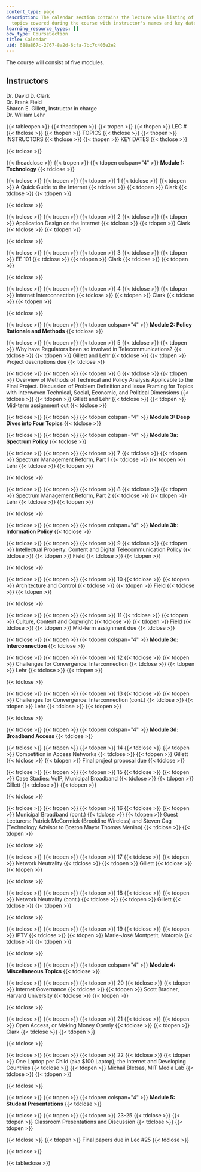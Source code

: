 ```yaml
---
content_type: page
description: The calendar section contains the lecture wise listing of the various
  topics covered during the course with instructor's names and key dates for the course.
learning_resource_types: []
ocw_type: CourseSection
title: Calendar
uid: 688a867c-2767-8a2d-6cfa-7bc7c406e2e2
---
```


The course will consist of five modules.

Instructors
-----------

Dr. David D. Clark  
Dr. Frank Field  
Sharon E. Gillett, Instructor in charge  
Dr. William Lehr

{{< tableopen >}}
{{< theadopen >}}
{{< tropen >}}
{{< thopen >}}
LEC #
{{< thclose >}}
{{< thopen >}}
TOPICS
{{< thclose >}}
{{< thopen >}}
INSTRUCTORS
{{< thclose >}}
{{< thopen >}}
KEY DATES
{{< thclose >}}

{{< trclose >}}

{{< theadclose >}}
{{< tropen >}}
{{< tdopen colspan="4" >}}
**Module 1: Technology**
{{< tdclose >}}

{{< trclose >}}
{{< tropen >}}
{{< tdopen >}}
1
{{< tdclose >}}
{{< tdopen >}}
A Quick Guide to the Internet
{{< tdclose >}}
{{< tdopen >}}
Clark
{{< tdclose >}}
{{< tdopen >}}

{{< tdclose >}}

{{< trclose >}}
{{< tropen >}}
{{< tdopen >}}
2
{{< tdclose >}}
{{< tdopen >}}
Application Design on the Internet
{{< tdclose >}}
{{< tdopen >}}
Clark
{{< tdclose >}}
{{< tdopen >}}

{{< tdclose >}}

{{< trclose >}}
{{< tropen >}}
{{< tdopen >}}
3
{{< tdclose >}}
{{< tdopen >}}
EE 101
{{< tdclose >}}
{{< tdopen >}}
Clark
{{< tdclose >}}
{{< tdopen >}}

{{< tdclose >}}

{{< trclose >}}
{{< tropen >}}
{{< tdopen >}}
4
{{< tdclose >}}
{{< tdopen >}}
Internet Interconnection
{{< tdclose >}}
{{< tdopen >}}
Clark
{{< tdclose >}}
{{< tdopen >}}

{{< tdclose >}}

{{< trclose >}}
{{< tropen >}}
{{< tdopen colspan="4" >}}
**Module 2: Policy Rationale and Methods**
{{< tdclose >}}

{{< trclose >}}
{{< tropen >}}
{{< tdopen >}}
5
{{< tdclose >}}
{{< tdopen >}}
Why have Regulators been so involved in Telecommunications?
{{< tdclose >}}
{{< tdopen >}}
Gillett and Lehr
{{< tdclose >}}
{{< tdopen >}}
Project descriptions due
{{< tdclose >}}

{{< trclose >}}
{{< tropen >}}
{{< tdopen >}}
6
{{< tdclose >}}
{{< tdopen >}}
Overview of Methods of Technical and Policy Analysis Applicable to the Final Project. Discussion of Problem Definition and Issue Framing for Topics with Interwoven Technical, Social, Economic, and Political Dimensions
{{< tdclose >}}
{{< tdopen >}}
Gillett and Lehr
{{< tdclose >}}
{{< tdopen >}}
Mid-term assignment out
{{< tdclose >}}

{{< trclose >}}
{{< tropen >}}
{{< tdopen colspan="4" >}}
**Module 3: Deep Dives into Four Topics**
{{< tdclose >}}

{{< trclose >}}
{{< tropen >}}
{{< tdopen colspan="4" >}}
**Module 3a: Spectrum Policy**
{{< tdclose >}}

{{< trclose >}}
{{< tropen >}}
{{< tdopen >}}
7
{{< tdclose >}}
{{< tdopen >}}
Spectrum Management Reform, Part 1
{{< tdclose >}}
{{< tdopen >}}
Lehr
{{< tdclose >}}
{{< tdopen >}}

{{< tdclose >}}

{{< trclose >}}
{{< tropen >}}
{{< tdopen >}}
8
{{< tdclose >}}
{{< tdopen >}}
Spectrum Management Reform, Part 2
{{< tdclose >}}
{{< tdopen >}}
Lehr
{{< tdclose >}}
{{< tdopen >}}

{{< tdclose >}}

{{< trclose >}}
{{< tropen >}}
{{< tdopen colspan="4" >}}
**Module 3b: Information Policy**
{{< tdclose >}}

{{< trclose >}}
{{< tropen >}}
{{< tdopen >}}
9
{{< tdclose >}}
{{< tdopen >}}
Intellectual Property: Content and Digital Telecommunication Policy
{{< tdclose >}}
{{< tdopen >}}
Field
{{< tdclose >}}
{{< tdopen >}}

{{< tdclose >}}

{{< trclose >}}
{{< tropen >}}
{{< tdopen >}}
10
{{< tdclose >}}
{{< tdopen >}}
Architecture and Control
{{< tdclose >}}
{{< tdopen >}}
Field
{{< tdclose >}}
{{< tdopen >}}

{{< tdclose >}}

{{< trclose >}}
{{< tropen >}}
{{< tdopen >}}
11
{{< tdclose >}}
{{< tdopen >}}
Culture, Content and Copyright
{{< tdclose >}}
{{< tdopen >}}
Field
{{< tdclose >}}
{{< tdopen >}}
Mid-term assignment due
{{< tdclose >}}

{{< trclose >}}
{{< tropen >}}
{{< tdopen colspan="4" >}}
**Module 3c: Interconnection**
{{< tdclose >}}

{{< trclose >}}
{{< tropen >}}
{{< tdopen >}}
12
{{< tdclose >}}
{{< tdopen >}}
Challenges for Convergence: Interconnection
{{< tdclose >}}
{{< tdopen >}}
Lehr
{{< tdclose >}}
{{< tdopen >}}

{{< tdclose >}}

{{< trclose >}}
{{< tropen >}}
{{< tdopen >}}
13
{{< tdclose >}}
{{< tdopen >}}
Challenges for Convergence: Interconnection (cont.)
{{< tdclose >}}
{{< tdopen >}}
Lehr
{{< tdclose >}}
{{< tdopen >}}

{{< tdclose >}}

{{< trclose >}}
{{< tropen >}}
{{< tdopen colspan="4" >}}
**Module 3d: Broadband Access**
{{< tdclose >}}

{{< trclose >}}
{{< tropen >}}
{{< tdopen >}}
14
{{< tdclose >}}
{{< tdopen >}}
Competition in Access Networks
{{< tdclose >}}
{{< tdopen >}}
Gillett
{{< tdclose >}}
{{< tdopen >}}
Final project proposal due
{{< tdclose >}}

{{< trclose >}}
{{< tropen >}}
{{< tdopen >}}
15
{{< tdclose >}}
{{< tdopen >}}
Case Studies: VoIP, Municipal Broadband
{{< tdclose >}}
{{< tdopen >}}
Gillett
{{< tdclose >}}
{{< tdopen >}}

{{< tdclose >}}

{{< trclose >}}
{{< tropen >}}
{{< tdopen >}}
16
{{< tdclose >}}
{{< tdopen >}}
Municipal Broadband (cont.)
{{< tdclose >}}
{{< tdopen >}}
Guest Lecturers: Patrick McCormick (Brookline Wireless) and Steven Gag (Technology Advisor to Boston Mayor Thomas Menino)
{{< tdclose >}}
{{< tdopen >}}

{{< tdclose >}}

{{< trclose >}}
{{< tropen >}}
{{< tdopen >}}
17
{{< tdclose >}}
{{< tdopen >}}
Network Neutrality
{{< tdclose >}}
{{< tdopen >}}
Gillett
{{< tdclose >}}
{{< tdopen >}}

{{< tdclose >}}

{{< trclose >}}
{{< tropen >}}
{{< tdopen >}}
18
{{< tdclose >}}
{{< tdopen >}}
Network Neutrality (cont.)
{{< tdclose >}}
{{< tdopen >}}
Gillett
{{< tdclose >}}
{{< tdopen >}}

{{< tdclose >}}

{{< trclose >}}
{{< tropen >}}
{{< tdopen >}}
19
{{< tdclose >}}
{{< tdopen >}}
IPTV
{{< tdclose >}}
{{< tdopen >}}
Marie-José Montpetit, Motorola
{{< tdclose >}}
{{< tdopen >}}

{{< tdclose >}}

{{< trclose >}}
{{< tropen >}}
{{< tdopen colspan="4" >}}
**Module 4: Miscellaneous Topics**
{{< tdclose >}}

{{< trclose >}}
{{< tropen >}}
{{< tdopen >}}
20
{{< tdclose >}}
{{< tdopen >}}
Internet Governance
{{< tdclose >}}
{{< tdopen >}}
Scott Bradner, Harvard University
{{< tdclose >}}
{{< tdopen >}}

{{< tdclose >}}

{{< trclose >}}
{{< tropen >}}
{{< tdopen >}}
21
{{< tdclose >}}
{{< tdopen >}}
Open Access, or Making Money Openly
{{< tdclose >}}
{{< tdopen >}}
Clark
{{< tdclose >}}
{{< tdopen >}}

{{< tdclose >}}

{{< trclose >}}
{{< tropen >}}
{{< tdopen >}}
22
{{< tdclose >}}
{{< tdopen >}}
One Laptop per Child (aka $100 Laptop); the Internet and Developing Countries
{{< tdclose >}}
{{< tdopen >}}
Michail Bletsas, MIT Media Lab
{{< tdclose >}}
{{< tdopen >}}

{{< tdclose >}}

{{< trclose >}}
{{< tropen >}}
{{< tdopen colspan="4" >}}
**Module 5: Student Presentations**
{{< tdclose >}}

{{< trclose >}}
{{< tropen >}}
{{< tdopen >}}
23-25
{{< tdclose >}}
{{< tdopen >}}
Classroom Presentations and Discussion
{{< tdclose >}}
{{< tdopen >}}

{{< tdclose >}}
{{< tdopen >}}
Final papers due in Lec #25
{{< tdclose >}}

{{< trclose >}}

{{< tableclose >}}